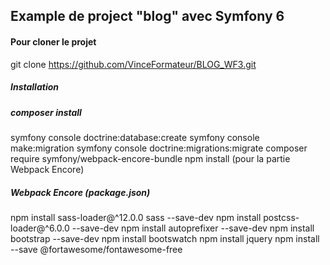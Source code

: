 ## Example de project "blog" avec Symfony 6

#### Pour cloner le projet

git clone https://github.com/VinceFormateur/BLOG_WF3.git

##### Installation

##### composer install
symfony console doctrine:database:create
symfony console make:migration
symfony console doctrine:migrations:migrate
composer require symfony/webpack-encore-bundle
npm install (pour la partie Webpack Encore)

##### Webpack Encore (package.json)

 npm install sass-loader@^12.0.0 sass --save-dev
 npm install postcss-loader@^6.0.0 --save-dev
 npm install autoprefixer --save-dev
 npm install bootstrap --save-dev
 npm install bootswatch
 npm install jquery
 npm install --save @fortawesome/fontawesome-free
